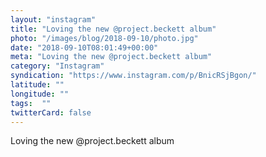 ```yaml
---
layout: "instagram"
title: "Loving the new @project.beckett album"
photo: "/images/blog/2018-09-10/photo.jpg"
date: "2018-09-10T08:01:49+00:00"
meta: "Loving the new @project.beckett album"
category: "Instagram"
syndication: "https://www.instagram.com/p/BnicRSjBgon/"
latitude: ""
longitude: ""
tags:  ""
twitterCard: false
---
```

Loving the new @project.beckett album
